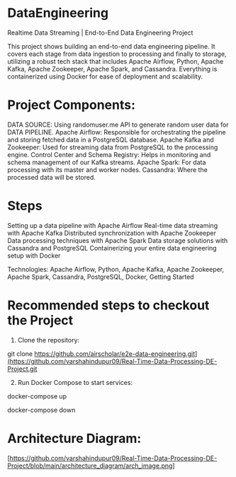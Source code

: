 # DataEngineering

Realtime Data Streaming | End-to-End Data Engineering Project

This project shows building an end-to-end data engineering pipeline. It covers each stage from data ingestion to processing and finally to storage, utilizing a robust tech stack that includes Apache Airflow, Python, Apache Kafka, Apache Zookeeper, Apache Spark, and Cassandra. Everything is containerized using Docker for ease of deployment and scalability.


# Project Components:

DATA SOURCE: Using randomuser.me API to generate random user data for DATA PIPELINE.
Apache Airflow: Responsible for orchestrating the pipeline and storing fetched data in a PostgreSQL database.
Apache Kafka and Zookeeper: Used for streaming data from PostgreSQL to the processing engine.
Control Center and Schema Registry: Helps in monitoring and schema management of our Kafka streams.
Apache Spark: For data processing with its master and worker nodes.
Cassandra: Where the processed data will be stored.

# Steps
Setting up a data pipeline with Apache Airflow
Real-time data streaming with Apache Kafka
Distributed synchronization with Apache Zookeeper
Data processing techniques with Apache Spark
Data storage solutions with Cassandra and PostgreSQL
Containerizing your entire data engineering setup with Docker

Technologies: Apache Airflow, Python, Apache Kafka, Apache Zookeeper, Apache Spark, Cassandra, PostgreSQL, Docker, Getting Started

# Recommended steps to checkout the Project

1. Clone the repository:

git clone https://github.com/airscholar/e2e-data-engineering.git](https://github.com/varshahindupur09/Real-Time-Data-Processing-DE-Project.git

2. Run Docker Compose to start services:

docker-compose up

docker-compose down


# Architecture Diagram:

[https://github.com/varshahindupur09/Real-Time-Data-Processing-DE-Project/blob/main/architecture_diagram/arch_image.png]

